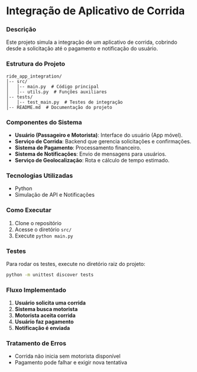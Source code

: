# Integração de Aplicativo de Corrida

### Descrição
Este projeto simula a integração de um aplicativo de corrida, cobrindo desde a solicitação até o pagamento e notificação do usuário.

### Estrutura do Projeto
```plaintext
ride_app_integration/
│-- src/
│   │-- main.py  # Código principal
│   │-- utils.py  # Funções auxiliares
│-- tests/
│   │-- test_main.py  # Testes de integração
│-- README.md  # Documentação do projeto
```

### Componentes do Sistema
- **Usuário (Passageiro e Motorista)**: Interface do usuário (App móvel).
- **Serviço de Corrida**: Backend que gerencia solicitações e confirmações.
- **Sistema de Pagamento**: Processamento financeiro.
- **Sistema de Notificações**: Envio de mensagens para usuários.
- **Serviço de Geolocalização**: Rota e cálculo de tempo estimado.

### Tecnologias Utilizadas
- Python
- Simulação de API e Notificações

### Como Executar
1. Clone o repositório
2. Acesse o diretório `src/`
3. Execute `python main.py`


### Testes
Para rodar os testes, execute no diretório raiz do projeto:
```bash
python -m unittest discover tests
```

### Fluxo Implementado
1. **Usuário solicita uma corrida**
2. **Sistema busca motorista**
3. **Motorista aceita corrida**
4. **Usuário faz pagamento**
5. **Notificação é enviada**

### Tratamento de Erros
- Corrida não inicia sem motorista disponível
- Pagamento pode falhar e exigir nova tentativa
```
